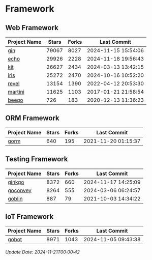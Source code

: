 # Framework

## Web Framework
| Project Name | Stars | Forks | Last Commit |
| ------------ | ----- | ----- | ----------- |
| [gin](https://github.com/gin-gonic/gin) | 79067 | 8027 | 2024-11-15 15:54:06 |
| [echo](https://github.com/labstack/echo) | 29926 | 2228 | 2024-11-18 19:56:43 |
| [kit](https://github.com/go-kit/kit) | 26627 | 2434 | 2024-03-13 13:42:15 |
| [iris](https://github.com/kataras/iris) | 25272 | 2470 | 2024-10-16 10:52:20 |
| [revel](https://github.com/revel/revel) | 13154 | 1390 | 2022-04-12 20:53:30 |
| [martini](https://github.com/go-martini/martini) | 11625 | 1103 | 2017-01-21 21:58:54 |
| [beego](https://github.com/astaxie/beego) | 726 | 183 | 2020-12-13 11:36:23 |

## ORM Framework
| Project Name | Stars | Forks | Last Commit |
| ------------ | ----- | ----- | ----------- |
| [gorm](https://github.com/jinzhu/gorm) | 640 | 195 | 2021-11-20 01:15:37 |

## Testing Framework
| Project Name | Stars | Forks | Last Commit |
| ------------ | ----- | ----- | ----------- |
| [ginkgo](https://github.com/onsi/ginkgo) | 8372 | 660 | 2024-11-17 14:25:09 |
| [goconvey](https://github.com/smartystreets/goconvey) | 8264 | 555 | 2024-03-06 06:24:57 |
| [goblin](https://github.com/franela/goblin) | 887 | 79 | 2021-10-03 14:34:22 |

## IoT Framework
| Project Name | Stars | Forks | Last Commit |
| ------------ | ----- | ----- | ----------- |
| [gobot](https://github.com/hybridgroup/gobot) | 8971 | 1043 | 2024-11-05 09:43:38 |

*Update Date: 2024-11-21T00:00:42*